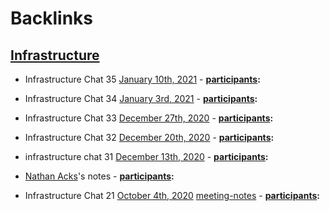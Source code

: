 
# Backlinks
## [Infrastructure](<Infrastructure.md>)
- Infrastructure Chat 35 [January 10th, 2021](<January 10th, 2021.md>)
        - **[participants](<participants.md>):**

- Infrastructure Chat 34 [January 3rd, 2021](<January 3rd, 2021.md>)
        - **[participants](<participants.md>):**

- Infrastructure Chat 33 [December 27th, 2020](<December 27th, 2020.md>)
        - **[participants](<participants.md>):**

- Infrastructure Chat 32 [December 20th, 2020](<December 20th, 2020.md>)
        - **[participants](<participants.md>):**

- infrastructure chat 31 [December 13th, 2020](<December 13th, 2020.md>)
        - **[participants](<participants.md>):**

- [Nathan Acks](<Nathan Acks.md>)'s notes
            - **[participants](<participants.md>):**

- Infrastructure Chat 21 [October 4th, 2020](<October 4th, 2020.md>) [meeting-notes](<meeting-notes.md>)
        - **[participants](<participants.md>):**

